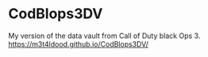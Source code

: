 # CodBlops3DV
My version of the data vault from Call of Duty black Ops 3.
https://m3t4ldood.github.io/CodBlops3DV/
